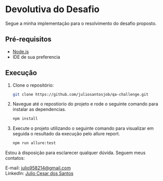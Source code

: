 # Devolutiva do Desafio

Segue a minha implementação para o resolvimento do desafio proposto.

## Pré-requisitos

- [Node.js](https://nodejs.org/)
- IDE de sua preferencia

## Execução

1. Clone o repositório:

   ```sh
   git clone https://github.com/juliosantosjob/qa-challenge.git
    ```

2. Navegue até o repostiorio do projeto e rode o seguinte comando para instalar as dependencias.

   ```sh
   npm install
    ```

3. Execute o projeto utilizando o seguinte comando para visualizar em seguida o resultado da execução pelo allure report.

   ```sh
   npm run allure:test
    ```


Estou à disposição para esclarecer qualquer dúvida. Seguem meus contatos:

E-mail: julio958214@gmail.com
<br>
LinkedIn: [Julio Cesar dos Santos](https://www.linkedin.com/in/julio-santos-43428019b)